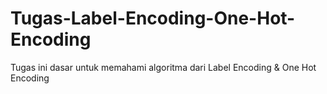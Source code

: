 # Tugas-Label-Encoding-One-Hot-Encoding
Tugas ini dasar untuk memahami algoritma dari Label Encoding &amp; One Hot Encoding
